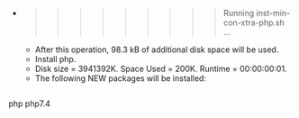 * >>>>>>>>> Running inst-min-con-xtra-php.sh ...
  * After this operation, 98.3 kB of additional disk space will be used.
  * Install php.
  * Disk size = 3941392K. Space Used = 200K. Runtime = 00:00:00:01.
  * The following NEW packages will be installed:
  ```bash
php php7.4
  ```

